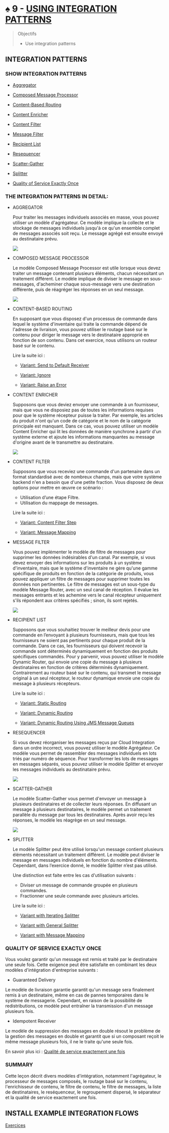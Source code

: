 # ♠ 9 - [USING INTEGRATION PATTERNS](https://learning.sap.com/learning-journeys/developing-with-sap-integration-suite/using-adapter-inbound-security_cae0d690-8bda-4fc5-a45f-7b24b2134d26)

> Objectifs
>
> - Use integration patterns

## INTEGRATION PATTERNS

### SHOW INTEGRATION PATTERNS

- [Aggregator](https://help.sap.com/docs/CLOUD_INTEGRATION/368c481cd6954bdfa5d0435479fd4eaf/5f5e01bfa534465eab55c8751f72a5bc.html?locale=en-US)

- [Composed Message Processor](https://help.sap.com/docs/CLOUD_INTEGRATION/368c481cd6954bdfa5d0435479fd4eaf/353a11956dbc43d8a6146330e16680e4.html?locale=en-US)

- [Content-Based Routing](https://help.sap.com/docs/CLOUD_INTEGRATION/368c481cd6954bdfa5d0435479fd4eaf/90f35f3d4fa740a28c49ab2b85940609.html?locale=en-US)

- [Content Enricher](https://help.sap.com/docs/CLOUD_INTEGRATION/368c481cd6954bdfa5d0435479fd4eaf/0e7ba7fc4d4b4f47ab84ad6ce0d1a8ec.html?locale=en-US)

- [Content Filter](https://help.sap.com/docs/CLOUD_INTEGRATION/368c481cd6954bdfa5d0435479fd4eaf/6fd4a865c9f3456ea452e6b3da4715f6.html?locale=en-US)

- [Message Filter](https://help.sap.com/docs/CLOUD_INTEGRATION/368c481cd6954bdfa5d0435479fd4eaf/bd523460894744a8be6b7bbe3351f795.html?locale=en-US)

- [Recipient List](https://help.sap.com/docs/CLOUD_INTEGRATION/368c481cd6954bdfa5d0435479fd4eaf/06594b982e86462ab371993fb66c3a37.html?locale=en-US)

- [Resequencer](https://help.sap.com/docs/CLOUD_INTEGRATION/368c481cd6954bdfa5d0435479fd4eaf/068cfc7cdaf54d71a51726dff203da5b.html?locale=en-US)

- [Scatter-Gather](https://help.sap.com/docs/CLOUD_INTEGRATION/368c481cd6954bdfa5d0435479fd4eaf/987eef23b2544f79b500b4e6e3bb4616.html?locale=en-US)

- [Splitter](https://help.sap.com/docs/CLOUD_INTEGRATION/368c481cd6954bdfa5d0435479fd4eaf/4b475eaac3de4ef1a9f434fd13cbb709.html?locale=en-US)

- [Quality of Service Exactly Once](https://help.sap.com/docs/CLOUD_INTEGRATION/368c481cd6954bdfa5d0435479fd4eaf/f96cf276c37d424f9a5b3e63778cf0ae.html?locale=en-US)

### THE INTEGRATION PATTERNS IN DETAIL:

- AGGREGATOR

  Pour traiter les messages individuels associés en masse, vous pouvez utiliser un modèle d'agrégateur. Ce modèle implique la collecte et le stockage de messages individuels jusqu'à ce qu'un ensemble complet de messages associés soit reçu. Le message agrégé est ensuite envoyé au destinataire prévu.

  ![](./RESSOURCES/CLD900_20_U5L9_001_scr.png)

- COMPOSED MESSAGE PROCESSOR

  Le modèle Composed Message Processor est utile lorsque vous devez traiter un message contenant plusieurs éléments, chacun nécessitant un traitement différent. Le modèle implique de diviser le message en sous-messages, d'acheminer chaque sous-message vers une destination différente, puis de réagréger les réponses en un seul message.

  ![](./RESSOURCES/CLD900_20_U5L9_002_scr.png)

- CONTENT-BASED ROUTING

  En supposant que vous disposez d'un processus de commande dans lequel le système d'inventaire qui traite la commande dépend de l'adresse de livraison, vous pouvez utiliser le routage basé sur le contenu pour diriger le message vers le destinataire approprié en fonction de son contenu. Dans cet exercice, nous utilisons un routeur basé sur le contenu.

  Lire la suite ici :

  - [Variant: Send to Default Receiver](https://help.sap.com/docs/CLOUD_INTEGRATION/368c481cd6954bdfa5d0435479fd4eaf/7ba1864526814e72adef9c96f79d319f.html?locale=en-US)

  - [Variant: Ignore](https://help.sap.com/docs/CLOUD_INTEGRATION/368c481cd6954bdfa5d0435479fd4eaf/4998bd8aaed349c188a170e8d4eb7b63.html?locale=en-US)

  - [Variant: Raise an Error](https://help.sap.com/docs/CLOUD_INTEGRATION/368c481cd6954bdfa5d0435479fd4eaf/b1148e9eeb724c9aafa6ca25bc3c03f4.html?locale=en-US)

- CONTENT ENRICHER

  Supposons que vous deviez envoyer une commande à un fournisseur, mais que vous ne disposiez pas de toutes les informations requises pour que le système récepteur puisse la traiter. Par exemple, les articles du produit n'ont qu'un code de catégorie et le nom de la catégorie principale est manquant. Dans ce cas, vous pouvez utiliser un modèle Content Enricher qui lit les données de manière synchrone à partir d'un système externe et ajoute les informations manquantes au message d'origine avant de le transmettre au destinataire.

  ![](./RESSOURCES/CLD900_20_U5L9_003_scr.png)

- CONTENT FILTER

  Supposons que vous receviez une commande d'un partenaire dans un format standardisé avec de nombreux champs, mais que votre système backend n'en a besoin que d'une petite fraction. Vous disposez de deux options pour mettre en œuvre ce scénario :

  - Utilisation d’une étape Filtre.
  - Utilisation du mappage de messages.

  Lire la suite ici :

  - [Variant: Content Filter Step](https://help.sap.com/docs/CLOUD_INTEGRATION/368c481cd6954bdfa5d0435479fd4eaf/239d8f86f2e64a3c998b4c2d8ede52ce.html?locale=en-US)

  - [Variant: Message Mapping](https://help.sap.com/docs/CLOUD_INTEGRATION/368c481cd6954bdfa5d0435479fd4eaf/85571e200d514723a9e4b552db2ccf7a.html?locale=en-US)

- MESSAGE FILTER

  Vous pouvez implémenter le modèle de filtre de messages pour supprimer les données indésirables d'un canal. Par exemple, si vous devez envoyer des informations sur les produits à un système d'inventaire, mais que le système d'inventaire ne gère qu'une gamme spécifique de produits en fonction de la catégorie de produits, vous pouvez appliquer un filtre de messages pour supprimer toutes les données non pertinentes. Le filtre de messages est un sous-type du modèle Message Router, avec un seul canal de réception. Il évalue les messages entrants et les achemine vers le canal récepteur uniquement s'ils répondent aux critères spécifiés ; sinon, ils sont rejetés.

  ![](./RESSOURCES/CLD900_20_U5L9_004_scr.png)

- RECIPIENT LIST

  Supposons que vous souhaitiez trouver le meilleur devis pour une commande en l’envoyant à plusieurs fournisseurs, mais que tous les fournisseurs ne soient pas pertinents pour chaque produit de la commande. Dans ce cas, les fournisseurs qui doivent recevoir la commande sont déterminés dynamiquement en fonction des produits spécifiques commandés. Pour y parvenir, vous pouvez utiliser le modèle Dynamic Router, qui envoie une copie du message à plusieurs destinataires en fonction de critères déterminés dynamiquement. Contrairement au routeur basé sur le contenu, qui transmet le message original à un seul récepteur, le routeur dynamique envoie une copie du message à plusieurs récepteurs.

  Lire la suite ici :

  - [Variant: Static Routing](https://help.sap.com/docs/CLOUD_INTEGRATION/368c481cd6954bdfa5d0435479fd4eaf/b71529f0cf714cc4abda84bf607277b5.html?locale=en-US)

  - [Variant: Dynamic Routing](https://help.sap.com/docs/CLOUD_INTEGRATION/368c481cd6954bdfa5d0435479fd4eaf/d241c776e0e84368b4e37546377c5ec6.html?locale=en-US)

  - [Variant: Dynamic Routing Using JMS Message Queues](https://help.sap.com/docs/CLOUD_INTEGRATION/368c481cd6954bdfa5d0435479fd4eaf/27c247e016184cee97581fbaa53359f7.html?locale=en-US)

- RESEQUENCER

  Si vous devez réorganiser les messages reçus par Cloud Integration dans un ordre incorrect, vous pouvez utiliser le modèle Agrégateur. Ce modèle vous permet de rassembler des messages individuels en lots triés par numéro de séquence. Pour transformer les lots de messages en messages séparés, vous pouvez utiliser le modèle Splitter et envoyer les messages individuels au destinataire prévu.

  ![](./RESSOURCES/CLD900_20_U5L9_005_scr.png)

- SCATTER-GATHER

  Le modèle Scatter-Gather vous permet d'envoyer un message à plusieurs destinataires et de collecter leurs réponses. En diffusant un message à plusieurs destinataires, le modèle permet un traitement parallèle du message par tous les destinataires. Après avoir reçu les réponses, le modèle les réagrège en un seul message.

  ![](./RESSOURCES/CLD900_20_U5L9_006_scr.png)

- SPLITTER

  Le modèle Splitter peut être utilisé lorsqu'un message contient plusieurs éléments nécessitant un traitement différent. Le modèle peut diviser le message en messages individuels en fonction du nombre d'éléments. Cependant, dans l’exercice donné, le modèle Splitter n’est pas utilisé.

  Une distinction est faite entre les cas d'utilisation suivants :

  - Diviser un message de commande groupée en plusieurs commandes.
  - Fractionner une seule commande avec plusieurs articles.

  Lire la suite ici :

  - [Variant with Iterating Splitter](https://help.sap.com/docs/CLOUD_INTEGRATION/368c481cd6954bdfa5d0435479fd4eaf/24f9f29ad45849af978c17de4789842a.html?locale=en-US)

  - [Variant with General Splitter](https://help.sap.com/docs/CLOUD_INTEGRATION/368c481cd6954bdfa5d0435479fd4eaf/cba1ecb0f88a4a3c862c3cadd0403f6e.html?locale=en-US)

  - [Variant with Message Mapping](https://help.sap.com/docs/CLOUD_INTEGRATION/368c481cd6954bdfa5d0435479fd4eaf/f6bb2b7d6860418bbe4c0c40e5cacecd.html?locale=en-US)

### QUALITY OF SERVICE EXACTLY ONCE

Vous voulez garantir qu'un message est remis et traité par le destinataire une seule fois. Cette exigence peut être satisfaite en combinant les deux modèles d'intégration d'entreprise suivants :

- Guaranteed Delivery

Le modèle de livraison garantie garantit qu'un message sera finalement remis à un destinataire, même en cas de pannes temporaires dans le système de messagerie. Cependant, en raison de la possibilité de redistributions, ce modèle peut entraîner la transmission d'un message plusieurs fois.

- Idempotent Receiver

Le modèle de suppression des messages en double résout le problème de la gestion des messages en double et garantit que si un composant reçoit le même message plusieurs fois, il ne le traite qu'une seule fois.

En savoir plus ici : [Qualité de service exactement une fois](https://help.sap.com/docs/CLOUD_INTEGRATION/368c481cd6954bdfa5d0435479fd4eaf/f96cf276c37d424f9a5b3e63778cf0ae.html?locale=en-US)

### SUMMARY

Cette leçon décrit divers modèles d'intégration, notamment l'agrégateur, le processeur de messages composés, le routage basé sur le contenu, l'enrichisseur de contenu, le filtre de contenu, le filtre de messages, la liste de destinataires, le reséquenceur, le regroupement dispersé, le séparateur et la qualité de service exactement une fois.

## INSTALL EXAMPLE INTEGRATION FLOWS

[Exercices](https://learning.sap.com/learning-journeys/developing-with-sap-integration-suite/using-integration-patterns_fdd8f683-da3d-4abe-a29d-a6f6fd06cc14)
